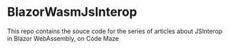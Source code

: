 # BlazorWasmJsInterop
This repo contains the souce code for the series of articles about JSInterop in Blazor WebAssembly, on Code Maze
